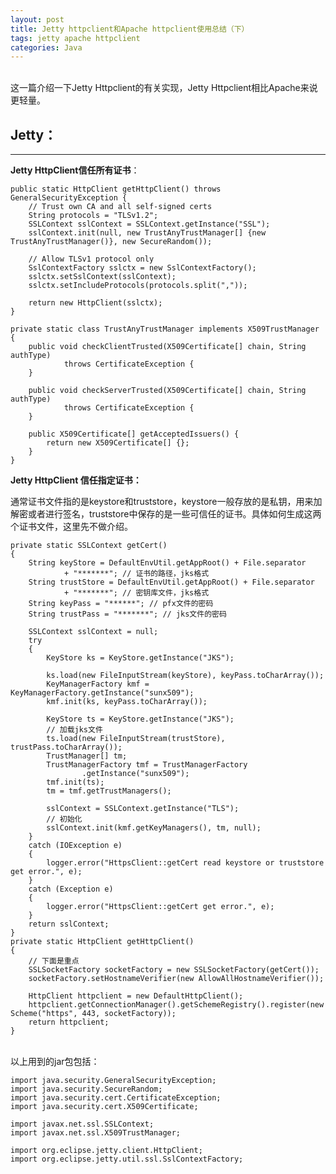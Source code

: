 ```yaml
---
layout: post
title: Jetty httpclient和Apache httpclient使用总结（下）
tags: jetty apache httpclient 
categories: Java
---
```


<div class="toc"></div>

<br/>
这一篇介绍一下Jetty Httpclient的有关实现，Jetty Httpclient相比Apache来说更轻量。

Jetty：
-------


----------
**Jetty HttpClient信任所有证书**：
 

    public static HttpClient getHttpClient() throws GeneralSecurityException {
        // Trust own CA and all self-signed certs
		String protocols = "TLSv1.2";
        SSLContext sslContext = SSLContext.getInstance("SSL");
        sslContext.init(null, new TrustAnyTrustManager[] {new TrustAnyTrustManager()}, new SecureRandom());

        // Allow TLSv1 protocol only
        SslContextFactory sslctx = new SslContextFactory();
        sslctx.setSslContext(sslContext);
        sslctx.setIncludeProtocols(protocols.split(","));

        return new HttpClient(sslctx);
    }

	private static class TrustAnyTrustManager implements X509TrustManager {
		public void checkClientTrusted(X509Certificate[] chain, String authType)
				throws CertificateException {
		}

		public void checkServerTrusted(X509Certificate[] chain, String authType)
				throws CertificateException {
		}

		public X509Certificate[] getAcceptedIssuers() {
			return new X509Certificate[] {};
		}
	}

**Jetty HttpClient 信任指定证书：**

通常证书文件指的是keystore和truststore，keystore一般存放的是私钥，用来加解密或者进行签名，truststore中保存的是一些可信任的证书。具体如何生成这两个证书文件，这里先不做介绍。

    private static SSLContext getCert()
    {
        String keyStore = DefaultEnvUtil.getAppRoot() + File.separator
                + "*******"; // 证书的路径，jks格式
        String trustStore = DefaultEnvUtil.getAppRoot() + File.separator
                + "*******"; // 密钥库文件，jks格式
        String keyPass = "******"; // pfx文件的密码
        String trustPass = "*******"; // jks文件的密码

        SSLContext sslContext = null;
        try
        {
            KeyStore ks = KeyStore.getInstance("JKS");

            ks.load(new FileInputStream(keyStore), keyPass.toCharArray());
            KeyManagerFactory kmf = KeyManagerFactory.getInstance("sunx509");
            kmf.init(ks, keyPass.toCharArray());

            KeyStore ts = KeyStore.getInstance("JKS");
            // 加载jks文件
            ts.load(new FileInputStream(trustStore), trustPass.toCharArray());
            TrustManager[] tm;
            TrustManagerFactory tmf = TrustManagerFactory
                    .getInstance("sunx509");
            tmf.init(ts);
            tm = tmf.getTrustManagers();

            sslContext = SSLContext.getInstance("TLS");
            // 初始化
            sslContext.init(kmf.getKeyManagers(), tm, null);
        }
        catch (IOException e)
        {
            logger.error("HttpsClient::getCert read keystore or truststore get error.", e);
        }
        catch (Exception e)
        {
            logger.error("HttpsClient::getCert get error.", e);
        }
        return sslContext;
    }
	private static HttpClient getHttpClient()
    {
        // 下面是重点
        SSLSocketFactory socketFactory = new SSLSocketFactory(getCert());
        socketFactory.setHostnameVerifier(new AllowAllHostnameVerifier());

        HttpClient httpclient = new DefaultHttpClient();
        httpclient.getConnectionManager().getSchemeRegistry().register(new Scheme("https", 443, socketFactory));
        return httpclient;
    }

<br>
以上用到的jar包包括：

    import java.security.GeneralSecurityException;
	import java.security.SecureRandom;
	import java.security.cert.CertificateException;
	import java.security.cert.X509Certificate;

	import javax.net.ssl.SSLContext;
	import javax.net.ssl.X509TrustManager;

	import org.eclipse.jetty.client.HttpClient;
	import org.eclipse.jetty.util.ssl.SslContextFactory;

